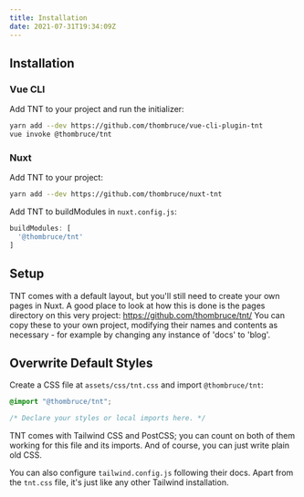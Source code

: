 ```yaml
---
title: Installation
date: 2021-07-31T19:34:09Z
---
```


## Installation

### Vue CLI

Add TNT to your project and run the initializer:

```sh
yarn add --dev https://github.com/thombruce/vue-cli-plugin-tnt
vue invoke @thombruce/tnt
```

### Nuxt

Add TNT to your project:

```sh
yarn add --dev https://github.com/thombruce/nuxt-tnt
```

Add TNT to buildModules in `nuxt.config.js`:

```js
buildModules: [
  '@thombruce/tnt'
]
```

## Setup

TNT comes with a default layout, but you'll still need to create your own pages in Nuxt. A good place to look at how this is done is the pages directory on this very project: https://github.com/thombruce/tnt/ You can copy these to your own project, modifying their names and contents as necessary - for example by changing any instance of 'docs' to 'blog'.

## Overwrite Default Styles

Create a CSS file at `assets/css/tnt.css` and import `@thombruce/tnt`:

```css
@import "@thombruce/tnt";

/* Declare your styles or local imports here. */
```

TNT comes with Tailwind CSS and PostCSS; you can count on both of them working for this file and its imports. And of course, you can just write plain old CSS.

You can also configure `tailwind.config.js` following their docs. Apart from the `tnt.css` file, it's just like any other Tailwind installation.